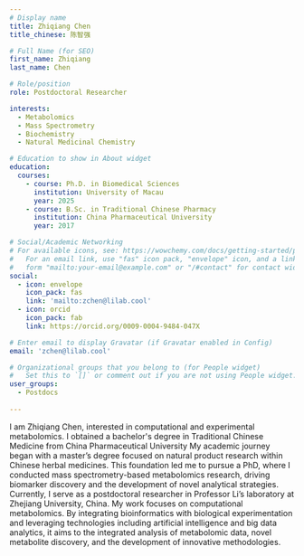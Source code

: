 ```yaml
---
# Display name
title: Zhiqiang Chen
title_chinese: 陈智强

# Full Name (for SEO)
first_name: Zhiqiang
last_name: Chen

# Role/position
role: Postdoctoral Researcher

interests:
  - Metabolomics
  - Mass Spectrometry
  - Biochemistry
  - Natural Medicinal Chemistry

# Education to show in About widget
education:
  courses:
    - course: Ph.D. in Biomedical Sciences
      institution: University of Macau
      year: 2025
    - course: B.Sc. in Traditional Chinese Pharmacy
      institution: China Pharmaceutical University
      year: 2017

# Social/Academic Networking
# For available icons, see: https://wowchemy.com/docs/getting-started/page-builder/#icons
#   For an email link, use "fas" icon pack, "envelope" icon, and a link in the
#   form "mailto:your-email@example.com" or "/#contact" for contact widget.
social:
  - icon: envelope
    icon_pack: fas
    link: 'mailto:zchen@lilab.cool'
  - icon: orcid
    icon_pack: fab
    link: https://orcid.org/0009-0004-9484-047X

# Enter email to display Gravatar (if Gravatar enabled in Config)
email: 'zchen@lilab.cool'

# Organizational groups that you belong to (for People widget)
#   Set this to `[]` or comment out if you are not using People widget.
user_groups:
  - Postdocs
  
---
```


I am Zhiqiang Chen, interested in computational and experimental metabolomics.
I obtained a bachelor's degree in Traditional Chinese Medicine from China Pharmaceutical University My academic journey began with a master’s degree focused on natural product research within Chinese herbal medicines. This foundation led me to pursue a PhD, where I conducted mass spectrometry-based metabolomics research, driving biomarker discovery and the development of novel analytical strategies.
Currently, I serve as a postdoctoral researcher in Professor Li’s laboratory at Zhejiang University, China. My work focuses on computational metabolomics. By integrating bioinformatics with biological experimentation and leveraging technologies including artificial intelligence and big data analytics, it aims to the integrated analysis of metabolomic data, novel metabolite discovery, and the development of innovative methodologies.

